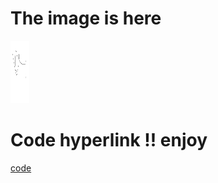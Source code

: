 # The image is here

<img src="image/sample.png" height="100" width="30">

# Code hyperlink !! enjoy

[code](src/abc.java)
